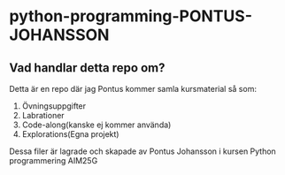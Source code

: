 # python-programming-PONTUS-JOHANSSON
## Vad handlar detta repo om?
Detta är en repo där jag Pontus kommer samla kursmaterial så som: 
1. Övningsuppgifter
2. Labrationer
3. Code-along(kanske ej kommer använda)
4. Explorations(Egna projekt)

Dessa filer är lagrade och skapade av Pontus Johansson i kursen Python programmering AIM25G